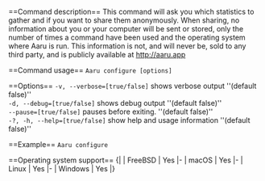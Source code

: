 ==Command description== This command will ask you which statistics to gather and if you want to share them anonymously.
When sharing, no information about you or your computer will be sent or stored, only the number of times a command have
been used and the operating system where Aaru is run. This information is not, and will never be, sold to any third
party, and is publicly available at http://aaru.app

==Command usage==
<code>Aaru configure [options]</code>

==Options==
<code>-v, --verbose=[true/false]</code> shows verbose output ''(default false)''<br />
<code>-d, --debug=[true/false]</code> shows debug output ''(default false)''<br />
<code>--pause=[true/false]</code> pauses before exiting. ''(default false)''<br />
<code>-?, -h, --help=[true/false]</code> show help and usage information ''(default false)''<br />

==Example==
<code>Aaru configure</code>

==Operating system support== {| | FreeBSD | Yes |- | macOS | Yes |- | Linux | Yes |- | Windows | Yes |}